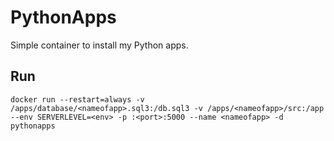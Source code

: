 # PythonApps

Simple container to install my Python apps.


## Run


    docker run --restart=always -v /apps/database/<nameofapp>.sql3:/db.sql3 -v /apps/<nameofapp>/src:/app --env SERVERLEVEL=<env> -p :<port>:5000 --name <nameofapp> -d pythonapps

